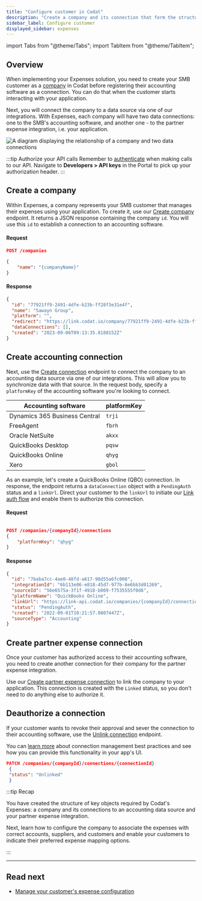 ```yaml
---
title: "Configure customer in Codat"
description: "Create a company and its connection that form the structure required to execute the expense sync process"
sidebar_label: Configure customer
displayed_sidebar: expenses
---
```


import Tabs from "@theme/Tabs";
import TabItem from "@theme/TabItem";

## Overview

When implementing your Expenses solution, you need to create your SMB customer as a [company](../terms/company) in Codat before registering their accounting software as a connection. You can do that when the customer starts interacting with your application.

Next, you will connect the company to a data source via one of our integrations. With Expenses, each company will have two data connections: one to the SMB's accounting software, and another one - to the partner expense integration, i.e. your application.

![A diagram displaying the relationship of a company and two data connections](/img/sync-for-expenses/sfe-connections.png)

:::tip Authorize your API calls
Remember to [authenticate](/using-the-api/authentication) when making calls to our API. Navigate to **Developers > API keys** in the Portal to pick up your authorization header.
:::

## Create a company

Within Expenses, a company represents your SMB customer that manages their expenses using your application. To create it, use our [Create company](/sync-for-expenses-api#/operations/create-company) endpoint. It returns a JSON response containing the company `id`. You will use this `id` to establish a connection to an accounting software.

<Tabs>

<TabItem value="HTTP" label="HTTP">

#### Request

```json
POST /companies

{
    "name": "{companyName}"
}
```

#### Response

```json
{
  "id": "77921ff9-2491-4dfe-b23b-ff28f3e31e4f",
  "name": "Sawayn Group",
  "platform": "",
  "redirect": "https://link.codat.io/company/77921ff9-2491-4dfe-b23b-ff28f3e31e4f",
  "dataConnections": [],
  "created": "2023-09-06T09:13:35.8188152Z"
}
```

</TabItem >

</Tabs>

## Create accounting connection

Next, use the [Create connection](/sync-for-expenses-api#/operations/create-connection) endpoint to connect the company to an accounting data source via one of our integrations. This will allow you to synchronize data with that source. In the request body, specify a `platformKey` of the accounting software you're looking to connect.

| Accounting software           | platformKey |
| ----------------------------- | ----------- |
| Dynamics 365 Business Central | `trji`      |
| FreeAgent                     | `fbrh`      |
| Oracle NetSuite               | `akxx`      |
| QuickBooks Desktop            | `pqsw`      |
| QuickBooks Online             | `qhyg`      |
| Xero                          | `gbol`      |

As an example, let's create a QuickBooks Online (QBO) connection. In response, the endpoint returns a `dataConnection` object with a `PendingAuth` status and a `linkUrl`. Direct your customer to the `linkUrl` to initiate our [Link auth flow](/auth-flow/overview) and enable them to authorize this connection.

<Tabs>

<TabItem value="HTTP" label="HTTP">

#### Request

```json

POST /companies/{companyId}/connections
{
    "platformKey": "qhyg"
}

```

#### Response

```json
{
  "id": "7baba7cc-4ae0-48fd-a617-98d55a6fc008",
  "integrationId": "6b113e06-e818-45d7-977b-8e6bb3d01269",
  "sourceId": "56e6575a-3f1f-4918-b009-f7535555f0d6",
  "platformName": "QuickBooks Online",
  "linkUrl": "https://link-api.codat.io/companies/{companyId}/connections/{connectionId}/start?otp=742271",
  "status": "PendingAuth",
  "created": "2022-09-01T10:21:57.0807447Z",
  "sourceType": "Accounting"
}
```

</TabItem >

</Tabs>

## Create partner expense connection

Once your customer has authorized access to their accounting software, you need to create another connection for their company for the partner expense integration.

Use our [Create partner expense connection](/sync-for-expenses-api#/operations/create-partner-expense-connection) to link the company to your application. This connection is created with the `Linked` status, so you don't need to do anything else to authorize it.

## Deauthorize a connection

If your customer wants to revoke their approval and sever the connection to their accounting software, use the [Unlink connection](/sync-for-expenses-api#/operations/unlink-connection) endpoint.

You can [learn more](/auth-flow/optimize/connection-management) about connection management best practices and see how you can provide this functionality in your app's UI.

```json
PATCH /companies/{companyId}/connections/{connectionId}
 {
 "status": "Unlinked"
 }
```

:::tip Recap

You have created the structure of key objects required by Codat's Expenses: a company and its connections to an accounting data source and your partner expense integration.

Next, learn how to configure the company to associate the expenses with correct accounts, suppliers, and customers and enable your customers to indicate their preferred expense mapping options.

:::

---

## Read next

- [Manage your customer's expense configuration](/expenses/config-and-categorize)
